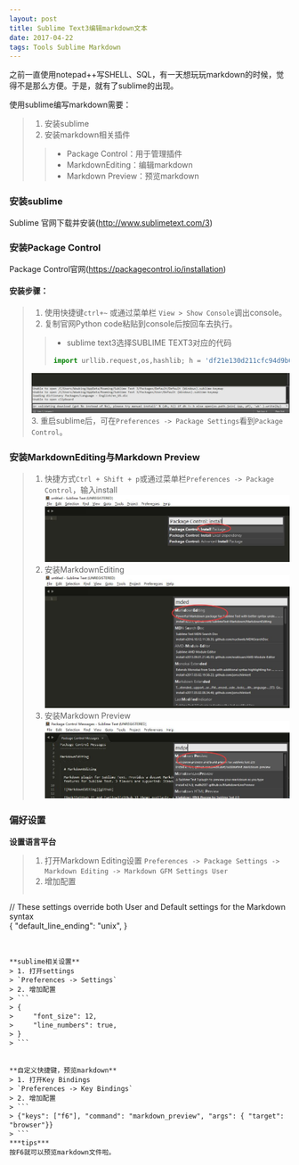```yaml
---
layout: post
title: Sublime Text3编辑markdown文本
date: 2017-04-22 
tags: Tools Sublime Markdown
---
```


之前一直使用notepad++写SHELL、SQL，有一天想玩玩markdown的时候，觉得不是那么方便。于是，就有了sublime的出现。  

使用sublime编写markdown需要：
> 1. 安装sublime
> 2. 安装markdown相关插件
>> * Package Control：用于管理插件
>> * MarkdownEditing：编辑markdown  
>> * Markdown Preview：预览markdown  
  

### 安装sublime
Sublime 官网下载并安装(http://www.sublimetext.com/3)  


### 安装Package Control
Package Control官网(https://packagecontrol.io/installation)
#### 安装步骤：
> 1. 使用快捷键`ctrl+~` 或通过菜单栏 `View > Show Console`调出console。
> 2. 复制官网Python code粘贴到console后按回车去执行。
>> * sublime text3选择SUBLIME TEXT3对应的代码
>> ```python
>> import urllib.request,os,hashlib; h = 'df21e130d211cfc94d9b0905775a7c0f' + '1e3d39e33b79698005270310898eea76'; pf = 'Package Control.sublime-package'; ipp = sublime.installed_packages_path(); urllib.request.install_opener( urllib.request.build_opener( urllib.request.ProxyHandler()) ); by = urllib.request.urlopen( 'http://packagecontrol.io/' + pf.replace(' ', '%20')).read(); dh = hashlib.sha256(by).hexdigest(); print('Error validating download (got %s instead of %s), please try manual install' % (dh, h)) if dh != h else open(os.path.join( ipp, pf), 'wb' ).write(by)
>> ```
> ![](/images/posts/sublime_text3/console.jpg)
> 3. 重启sublime后，可在`Preferences -> Package Settings`看到`Package Control`。  

### 安装MarkdownEditing与Markdown Preview
> 1. 快捷方式`Ctrl + Shift + p`或通过菜单栏`Preferences -> Package Control`，输入install
>  ![](/images/posts/sublime_text3/install_package.jpg)  
>  2. 安装MarkdownEditing 
>  ![](/images/posts/sublime_text3/install_MarkdownEditing.jpg)  
>  3. 安装Markdown Preview
>  ![](/images/posts/sublime_text3/install_MarkdownPreview.jpg)  
  

### 偏好设置
**设置语言平台**
> 1. 打开Markdown Editing设置
> `Preferences -> Package Settings -> Markdown Editing -> Markdown GFM Settings User`
> 2. 增加配置
> ```
// These settings override both User and Default settings for the Markdown syntax  
{
    "default_line_ending": "unix",
}
```
  

**sublime相关设置**
> 1. 打开settings  
> `Preferences -> Settings`
> 2. 增加配置
> ```
> {
>     "font_size": 12,
>     "line_numbers": true,
> }  
> ```
  

**自定义快捷键，预览markdown**
> 1. 打开Key Bindings
> `Preferences -> Key Bindings`  
> 2. 增加配置
> ```
> {"keys": ["f6"], "command": "markdown_preview", "args": { "target": "browser"}}
> ```  
***tips***
按F6就可以预览markdown文件啦。
